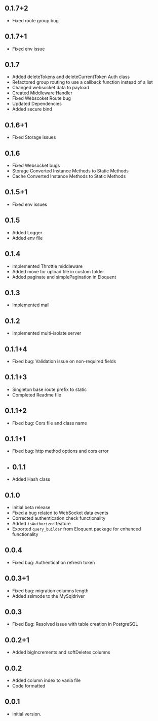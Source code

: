 ## 0.1.7+2

- Fixed route group bug

## 0.1.7+1

- Fixed env issue

## 0.1.7

- Added deleteTokens and deleteCurrentToken Auth class
- Refactored group routing to use a callback function instead of a list
- Changed websocket data to payload
- Created Middleware Handler
- Fixed Webscoket Route bug
- Updated Dependencies
- Added secure bind

## 0.1.6+1

- Fixed Storage issues

## 0.1.6

- Fixed Websocket bugs
- Storage Converted Instance Methods to Static Methods
- Cache Converted Instance Methods to Static Methods

## 0.1.5+1

- Fixed env issues

## 0.1.5

- Added Logger
- Added env file

## 0.1.4

- Implemented Throttle middleware
- Added move for upload file in custom folder
- Added paginate and simplePagination in Eloquent

## 0.1.3

- Implemented mail

## 0.1.2

- Implemented multi-isolate server

## 0.1.1+4

- Fixed bug: Validation issue on non-required fields

## 0.1.1+3

- Singleton base route prefix   to static
- Completed Readme file

## 0.1.1+2

- Fixed bug: Cors file and class name

## 0.1.1+1

- Fixed bug: http method options and cors error

- ## 0.1.1

- Added Hash class

## 0.1.0

- Initial beta release
- Fixed a bug related to WebSocket data events
- Corrected authentication check functionality
- Added `isAuthorized` feature
- Exported `query_builder` from Eloquent package for enhanced functionality

## 0.0.4

- Fixed bug: Authentication refresh token

## 0.0.3+1

- Fixed bug: migration columns length
- Added sslmode to the MySqldriver

## 0.0.3

- Fixed Bug: Resolved issue with table creation in PostgreSQL

## 0.0.2+1

- Added bigIncrements and  softDeletes columns

## 0.0.2

- Added column index to vania file
- Code formatted

## 0.0.1

- Initial version.
